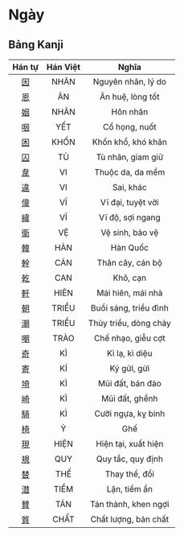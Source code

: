 
# Ngày

## Bảng Kanji

| Hán tự | Hán Việt | Nghĩa |
| :---: | :---: | :---: |
| [因](https://www.tiengnhatdongian.com/kanji/giai-nghia-kanji-%E5%9B%A0) | NHÂN | Nguyên nhân, lý do |
| [恩](https://www.tiengnhatdongian.com/kanji/giai-nghia-kanji-%E6%81%A9) | ÂN | Ân huệ, lòng tốt |
| [姻](https://www.tiengnhatdongian.com/kanji/giai-nghia-kanji-%E5%A7%BB) | NHÂN | Hôn nhân |
| [咽](https://www.tiengnhatdongian.com/kanji/giai-nghia-kanji-%E5%92%BD) | YẾT | Cổ họng, nuốt |
| [困](https://www.tiengnhatdongian.com/kanji/giai-nghia-kanji-%E5%9B%B0) | KHỐN | Khốn khổ, khó khăn |
| [囚](https://www.tiengnhatdongian.com/kanji/giai-nghia-kanji-%E5%9B%9A) | TÙ | Tù nhân, giam giữ |
| [韋](https://www.tiengnhatdongian.com/kanji/giai-nghia-kanji-%E9%9F%8B) | VI | Thuộc da, da mềm |
| [違](https://www.tiengnhatdongian.com/kanji/giai-nghia-kanji-%E9%81%95) | VI | Sai, khác |
| [偉](https://www.tiengnhatdongian.com/kanji/giai-nghia-kanji-%E5%81%89) | VĨ | Vĩ đại, tuyệt vời |
| [緯](https://www.tiengnhatdongian.com/kanji/giai-nghia-kanji-%E7%B7%AF) | VĨ | Vĩ độ, sợi ngang |
| [衛](https://www.tiengnhatdongian.com/kanji/giai-nghia-kanji-%E8%A1%9B) | VỆ | Vệ sinh, bảo vệ |
| [韓](https://www.tiengnhatdongian.com/kanji/giai-nghia-kanji-%E9%9F%93) | HÀN | Hàn Quốc |
| [幹](https://www.tiengnhatdongian.com/kanji/giai-nghia-kanji-%E5%B9%B9) | CÁN | Thân cây, cán bộ |
| [乾](https://www.tiengnhatdongian.com/kanji/giai-nghia-kanji-%E4%B9%BE) | CAN | Khô, cạn |
| [軒](https://www.tiengnhatdongian.com/kanji/giai-nghia-kanji-%E8%BB%92) | HIÊN | Mái hiên, mái nhà |
| [朝](https://www.tiengnhatdongian.com/kanji/giai-nghia-kanji-%E6%9C%9D) | TRIỀU | Buổi sáng, triều đình |
| [潮](https://www.tiengnhatdongian.com/kanji/giai-nghia-kanji-%E6%BD%AE) | TRIỀU | Thủy triều, dòng chảy |
| [嘲](https://www.tiengnhatdongian.com/kanji/giai-nghia-kanji-%E5%98%B2) | TRÀO | Chế nhạo, giễu cợt |
| [奇](https://www.tiengnhatdongian.com/kanji/giai-nghia-kanji-%E5%A5%87) | KÌ | Kì lạ, kì diệu |
| [寄](https://www.tiengnhatdongian.com/kanji/giai-nghia-kanji-%E5%AF%84) | KÍ | Ký gửi, gửi |
| [埼](https://www.tiengnhatdongian.com/kanji/giai-nghia-kanji-%E5%9F%BC) | KÌ | Mũi đất, bán đảo |
| [崎](https://www.tiengnhatdongian.com/kanji/giai-nghia-kanji-%E5%B4%8E) | KÌ | Mũi đất, ghềnh |
| [騎](https://www.tiengnhatdongian.com/kanji/giai-nghia-kanji-%E9%A8%8E) | KÌ | Cưỡi ngựa, kỵ binh |
| [椅](https://www.tiengnhatdongian.com/kanji/giai-nghia-kanji-%E6%A4%85) | Ỷ | Ghế |
| [現](https://www.tiengnhatdongian.com/kanji/giai-nghia-kanji-%E7%8F%BE) | HIỆN | Hiện tại, xuất hiện |
| [規](https://www.tiengnhatdongian.com/kanji/giai-nghia-kanji-%E8%A6%8F) | QUY | Quy tắc, quy định |
| [替](https://www.tiengnhatdongian.com/kanji/giai-nghia-kanji-%E6%9B%BF) | THẾ | Thay thế, đổi |
| [潜](https://www.tiengnhatdongian.com/kanji/giai-nghia-kanji-%E6%BD%9C) | TIỀM | Lặn, tiềm ẩn |
| [賛](https://www.tiengnhatdongian.com/kanji/giai-nghia-kanji-%E8%B3%9B) | TÁN | Tán thành, khen ngợi |
| [質](https://www.tiengnhatdongian.com/kanji/giai-nghia-kanji-%E8%B3%AA) | CHẤT | Chất lượng, bản chất |

